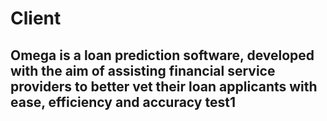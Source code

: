 # Client
## Omega is a loan prediction software, developed with the aim of assisting financial service providers to better vet their loan applicants with ease, efficiency and accuracy test1
